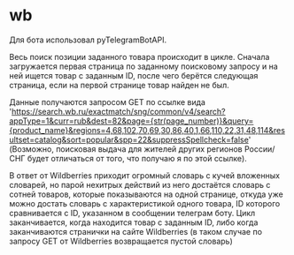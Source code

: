# wb
Для бота использовал pyTelegramBotAPI.

Весь поиск позиции заданного товара происходит в цикле. Сначала загружается первая страница по заданному поисковому запросу и на ней ищется товар с заданным ID, после чего берётся следующая страница, если на первой странице товар найден не был.

Данные получаются запросом GET по ссылке вида 'https://search.wb.ru/exactmatch/sng/common/v4/search?appType=1&curr=rub&dest=82&page={str(page_number)}&query={product_name}&regions=4,68,102,70,69,30,86,40,1,66,110,22,31,48,114&resultset=catalog&sort=popular&spp=22&suppressSpellcheck=false'
(Возможно, поисковая выдача для жителей других регионов России/СНГ будет отличаться от того, что получаю я по этой ссылке). 

В ответ от Wildberries приходит огромный словарь с кучей вложенных словарей, но парой нехитрых действий из него достаётся словарь с сотней товаров, которые показываются на одной странице, откуда уже можно достать словарь с характеристикой одного товара, ID которого сравнивается с ID, указанном в сообщении телеграм боту. Цикл заканчивается, когда находится товар с заданным ID, либо когда заканчиваются странички на сайте Wildberries (в таком случае по запросу GET от Wildberries возвращается пустой словарь)

